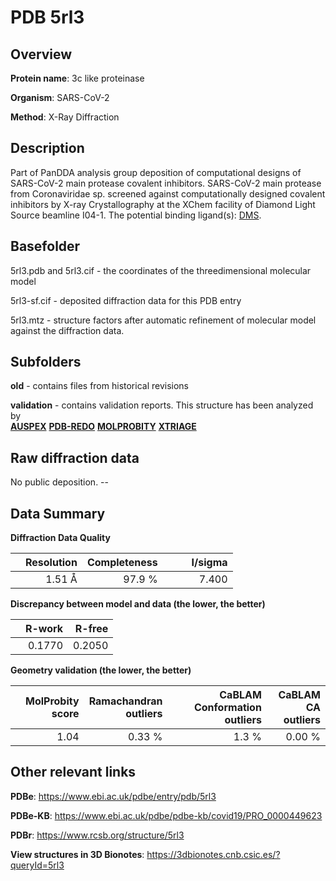 # PDB 5rl3

## Overview

**Protein name**: 3c like proteinase

**Organism**: SARS-CoV-2

**Method**: X-Ray Diffraction

## Description

Part of PanDDA analysis group deposition of computational designs of SARS-CoV-2 main protease covalent inhibitors. SARS-CoV-2 main protease from Coronaviridae sp. screened against computationally designed covalent inhibitors by X-ray Crystallography at the XChem facility of Diamond Light Source beamline I04-1. The potential binding ligand(s): [DMS](https://www.rcsb.org/ligand/DMS).

## Basefolder

5rl3.pdb and 5rl3.cif - the coordinates of the threedimensional molecular model

5rl3-sf.cif - deposited diffraction data for this PDB entry

5rl3.mtz - structure factors after automatic refinement of molecular model against the diffraction data.

## Subfolders



**old** - contains files from historical revisions

**validation** - contains validation reports. This structure has been analyzed by <br>[**AUSPEX**](https://github.com/thorn-lab/coronavirus_structural_task_force/tree/master/pdb/3c_like_proteinase/SARS-CoV-2/5rl3/validation/auspex) [**PDB-REDO**](https://github.com/thorn-lab/coronavirus_structural_task_force/tree/master/pdb/3c_like_proteinase/SARS-CoV-2/5rl3/validation/pdb-redo) [**MOLPROBITY**](https://github.com/thorn-lab/coronavirus_structural_task_force/tree/master/pdb/3c_like_proteinase/SARS-CoV-2/5rl3/validation/molprobity) [**XTRIAGE**](https://github.com/thorn-lab/coronavirus_structural_task_force/blob/master/pdb/3c_like_proteinase/SARS-CoV-2/5rl3/validation/Xtriage_output.log)   



## Raw diffraction data

No public deposition. --<br> 

## Data Summary
**Diffraction Data Quality**

|   | Resolution | Completeness| I/sigma |
|---|-------------:|----------------:|--------------:|
|   |1.51 Å|97.9  %|<img width=50/>7.400|

**Discrepancy between model and data (the lower, the better)**

|   | **R-work**| **R-free**   
|---|-------------:|----------------:|           
||  0.1770|  0.2050|

**Geometry validation (the lower, the better)**

|   |**MolProbity<br>score**| **Ramachandran<br>outliers** | **CaBLAM<br>Conformation outliers** | **CaBLAM<br>CA outliers** |
|---|-------------:|----------------:|----------------:|----------------:|
||  1.04|  0.33 %|1.3 %|0.00 %|

 

 



## Other relevant links 
**PDBe**:  https://www.ebi.ac.uk/pdbe/entry/pdb/5rl3

**PDBe-KB**: https://www.ebi.ac.uk/pdbe/pdbe-kb/covid19/PRO_0000449623 
 
**PDBr**: https://www.rcsb.org/structure/5rl3 

**View structures in 3D Bionotes**: https://3dbionotes.cnb.csic.es/?queryId=5rl3

